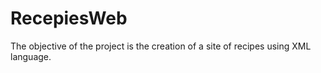 # RecepiesWeb
The objective of the project is the creation of a site of recipes using XML language.
